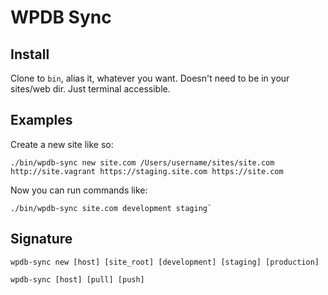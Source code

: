 # WPDB Sync

## Install

Clone to `bin`, alias it, whatever you want. Doesn't need to be in your sites/web dir. Just terminal accessible.

## Examples

Create a new site like so:

```
./bin/wpdb-sync new site.com /Users/username/sites/site.com http://site.vagrant https://staging.site.com https://site.com
```

Now you can run commands like:

```
./bin/wpdb-sync site.com development staging`
```

## Signature

```
wpdb-sync new [host] [site_root] [development] [staging] [production]
```

```
wpdb-sync [host] [pull] [push]
```

